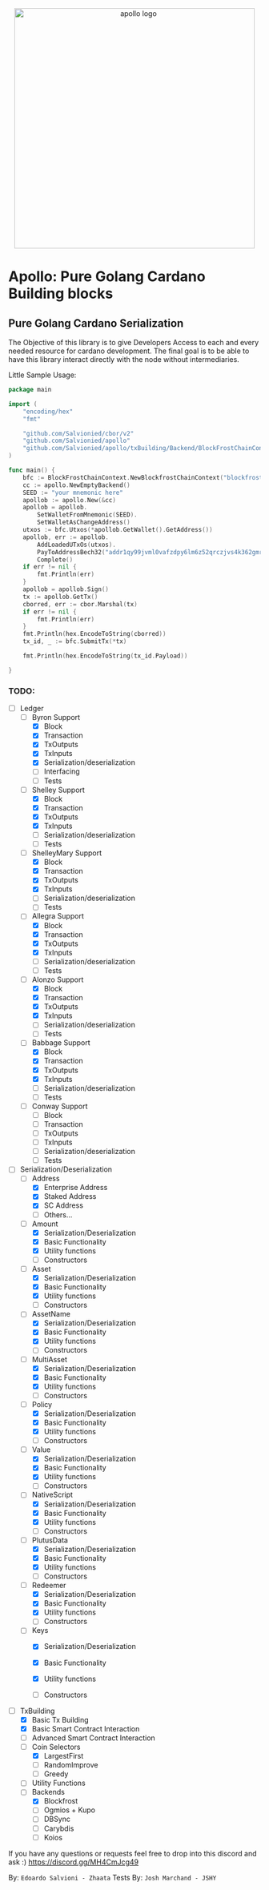 <div align="center">
    <img src="./assets/logo.jpg" alt="apollo logo" width="480">
</div>

# Apollo: Pure Golang Cardano Building blocks 

## Pure Golang Cardano Serialization

The Objective of this library is to give Developers Access to each and every needed resource for cardano development.
The final goal is to be able to have this library interact directly with the node without intermediaries.

Little Sample Usage:
```go
package main

import (
    "encoding/hex"
    "fmt"

    "github.com/Salvionied/cbor/v2"
    "github.com/Salvionied/apollo"
    "github.com/Salvionied/apollo/txBuilding/Backend/BlockFrostChainContext"
)

func main() {
    bfc := BlockFrostChainContext.NewBlockfrostChainContext("blockfrost_api_key", int(apollo.MAINNET), apollo.BLOCKFROST_BASE_URL_MAINNET)
    cc := apollo.NewEmptyBackend()
    SEED := "your mnemonic here"
    apollob := apollo.New(&cc)
    apollob = apollob.
        SetWalletFromMnemonic(SEED).
        SetWalletAsChangeAddress()
    utxos := bfc.Utxos(*apollob.GetWallet().GetAddress())
    apollob, err := apollob.
        AddLoadedUTxOs(utxos).
        PayToAddressBech32("addr1qy99jvml0vafzdpy6lm6z52qrczjvs4k362gmr9v4hrrwgqk4xvegxwvtfsu5ck6s83h346nsgf6xu26dwzce9yvd8ysd2seyu", 1_000_000, nil).
        Complete()
    if err != nil {
        fmt.Println(err)
    }
    apollob = apollob.Sign()
    tx := apollob.GetTx()
    cborred, err := cbor.Marshal(tx)
    if err != nil {
        fmt.Println(err)
    }
    fmt.Println(hex.EncodeToString(cborred))
    tx_id, _ := bfc.SubmitTx(*tx)

    fmt.Println(hex.EncodeToString(tx_id.Payload))

}

```

### TODO:
- [ ] Ledger 
    - [ ] Byron Support
        - [X] Block
        - [X] Transaction
        - [X] TxOutputs
        - [X] TxInputs
        - [X] Serialization/deserialization
        - [ ] Interfacing
        - [ ] Tests
    - [ ] Shelley Support
        - [X] Block
        - [X] Transaction
        - [X] TxOutputs
        - [X] TxInputs
        - [ ] Serialization/deserialization
        - [ ] Tests
    - [ ] ShelleyMary Support
        - [X] Block
        - [X] Transaction
        - [X] TxOutputs
        - [X] TxInputs
        - [ ] Serialization/deserialization
        - [ ] Tests
    - [ ] Allegra Support
        - [X] Block
        - [X] Transaction
        - [X] TxOutputs
        - [X] TxInputs
        - [ ] Serialization/deserialization
        - [ ] Tests
    - [ ] Alonzo Support
        - [X] Block
        - [X] Transaction
        - [X] TxOutputs
        - [X] TxInputs
        - [ ] Serialization/deserialization
        - [ ] Tests
    - [ ] Babbage Support
        - [X] Block
        - [X] Transaction
        - [X] TxOutputs
        - [X] TxInputs
        - [ ] Serialization/deserialization
        - [ ] Tests
    - [ ] Conway Support
        - [ ] Block
        - [ ] Transaction
        - [ ] TxOutputs
        - [ ] TxInputs
        - [ ] Serialization/deserialization
        - [ ] Tests

- [ ] Serialization/Deserialization
    - [ ] Address
        - [X] Enterprise Address
        - [X] Staked Address
        - [X] SC Address
        - [ ] Others...
    - [ ] Amount
        - [X] Serialization/Deserialization
        - [X] Basic Functionality
        - [X] Utility functions
        - [ ] Constructors
    -  [ ] Asset
        - [X] Serialization/Deserialization
        - [X] Basic Functionality
        - [X] Utility functions
        - [ ] Constructors
    - [ ] AssetName
        - [X] Serialization/Deserialization
        - [X] Basic Functionality
        - [X] Utility functions
        - [ ] Constructors
    - [ ] MultiAsset
        - [X] Serialization/Deserialization
        - [X] Basic Functionality
        - [X] Utility functions
        - [ ] Constructors
    - [ ] Policy
        - [X] Serialization/Deserialization
        - [X] Basic Functionality
        - [X] Utility functions
        - [ ] Constructors
    - [ ] Value
        - [X] Serialization/Deserialization
        - [X] Basic Functionality
        - [X] Utility functions
        - [ ] Constructors
    - [ ] NativeScript
        - [X] Serialization/Deserialization
        - [X] Basic Functionality
        - [X] Utility functions
        - [ ] Constructors
    - [ ] PlutusData
        - [X] Serialization/Deserialization
        - [X] Basic Functionality
        - [X] Utility functions
        - [ ] Constructors
    - [ ] Redeemer
        - [X] Serialization/Deserialization
        - [X] Basic Functionality
        - [X] Utility functions
        - [ ] Constructors
    - [ ] Keys
        - [X] Serialization/Deserialization
        - [X] Basic Functionality
        - [X] Utility functions
        - [ ] Constructors
    

- [ ] TxBuilding
    - [X] Basic Tx Building
    - [X] Basic Smart Contract Interaction
    - [ ] Advanced Smart Contract Interaction
    - [ ] Coin Selectors
        - [X] LargestFirst
        - [ ] RandomImprove
        - [ ] Greedy
    - [ ] Utility Functions
    - [ ] Backends
        - [X] Blockfrost
        - [ ] Ogmios + Kupo
        - [ ] DBSync
        - [ ] Carybdis
        - [ ] Koios

If you have any questions or requests feel free to drop into this discord and ask :) https://discord.gg/MH4CmJcg49

By:
    `Edoardo Salvioni - Zhaata` 
Tests By:
    `Josh Marchand - JSHY`
